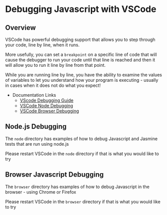# Debugging Javascript with VSCode

## Overview

VSCode has powerful debugging support that allows you to step through your code, line by line, when it runs.

More usefully, you can set a `breakpoint` on a specific line of code that will cause the debugger to run your code until that line is reached and then it will allow you to run it line by line from that point.

While you are running line by line, you have the ability to examine the values of variables to let you understand how your program is executing - usually in cases when it does not do what you expect!

- Documentation Links
  - [VScode Debugging Guide](https://code.visualstudio.com/docs/editor/debugging)
  - [VSCode Node Debugging](https://code.visualstudio.com/docs/nodejs/nodejs-debugging)
  - [VSCode Browser Debugging](https://code.visualstudio.com/docs/nodejs/browser-debugging)

## Node.js Debugging

The `node` directory has examples of how to debug Javascript and Jasmine tests that are run using node.js

Please restart VSCode in the `node` directory if that is what you would like to try

## Browser Javascript Debugging

The `browser` directory has examples of how to debug Javascript in the browser - using Chrome or Firefox

Please restart VSCode in the `browser` directory if that is what you would like to try
